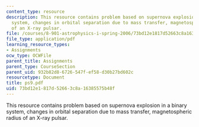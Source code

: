 ```yaml
---
content_type: resource
description: This resource contains problem based on supernova explosion in a binary
  system, changes in orbital separation due to mass transfer, magnetospheric radius
  of an X-ray pulsar.
file: /courses/8-901-astrophysics-i-spring-2006/73bd12e1817d52663c8a16385575b48f_ps9.pdf
file_type: application/pdf
learning_resource_types:
- Assignments
ocw_type: OCWFile
parent_title: Assignments
parent_type: CourseSection
parent_uid: 932b82d8-6726-547f-ef58-d30b27bd602c
resourcetype: Document
title: ps9.pdf
uid: 73bd12e1-817d-5266-3c8a-16385575b48f
---
```

This resource contains problem based on supernova explosion in a binary system, changes in orbital separation due to mass transfer, magnetospheric radius of an X-ray pulsar.

